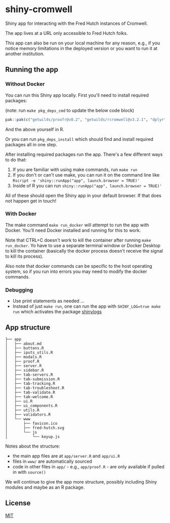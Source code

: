 # shiny-cromwell

Shiny app for interacting with the Fred Hutch instances of Cromwell.

The app lives at a URL only accessible to Fred Hutch folks.

This app can also be run on your local machine for any reason, e.g., if you notice memory limitations in the deployed version or you want to run it at another institution.

## Running the app

### Without Docker

You can run this Shiny app locally. First you'll need to install required packages:

(note: run `make pkg_deps_cmd` to update the below code block)

```r
pak::pak(c("getwilds/proofr@v0.2", "getwilds/rcromwell@v3.2.1", "dplyr", "DT", "ggplot2", "glue", "httr", "jsonlite", "lubridate", "magrittr", "memoise", "purrr", "rclipboard", "RColorBrewer", "rlang", "shiny", "shinyBS", "shinydashboard", "shinydashboardPlus", "shinyFeedback", "shinyjs", "shinylogs", "shinyvalidate", "shinyWidgets", "testthat", "tibble", "uuid"))
```

And the above yourself in R. 

Or you can run `pkg_deps_install` which should find and install required packages all in one step.

After installing required packages run the app. There's a few different ways to do that:

1. If you are familiar with using make commands, run `make run`
2. If you don't or can't use make, you can run it on the command line like `Rscript -e 'shiny::runApp("app", launch.browser = TRUE)'`
3. Inside of R you can run `shiny::runApp("app", launch.browser = TRUE)'`

All of these should open the Shiny app in your default browser. If that does not happen get in touch!

### With Docker

The make command `make run_docker` will attempt to run the app with Docker. You'll need Docker installed and running for this to work. 

Note that CTRL+C doesn't work to kill the container after running `make run_docker`. Yo have to use a separate terminal window or Docker Desktop to kill the container (basically the docker process doesn't receive the signal to kill its process).

Also note that docker commands can be specific to the host operating system, so if you run into errors you may need to modify the docker commands.

### Debugging

- Use print statements as needed ...
- Instead of just `make run`, one can run the app with `SHINY_LOG=true make run` which activates the package [shinylogs][]


[shinylogs]:https://dreamrs.github.io/shinylogs/

## App structure

```
├── app
│   ├── about.md
│   ├── buttons.R
│   ├── iputs_utils.R
│   ├── modals.R
│   ├── proof.R
│   ├── server.R
│   ├── sidebar.R
│   ├── tab-servers.R
│   ├── tab-submission.R
│   ├── tab-tracking.R
│   ├── tab-troubleshoot.R
│   ├── tab-validate.R
│   ├── tab-welcome.R
│   ├── ui.R
│   ├── ui_components.R
│   ├── utils.R
│   ├── validators.R
│   └── www
│       ├── favicon.ico
│       ├── fred-hutch.svg
│       └── js
│           └── keyup.js
```

Notes about the structure:

- the main app files are at `app/server.R` and `app/ui.R`
- files in `www/` are automatically sourced 
- code in other files in `app/` - e.g., `app/proof.R` - are only available if pulled in with `source()`

We will continue to give the app more structure, possibly including Shiny modules and maybe as an R package.

## License

[MIT](LICENSE.md)
